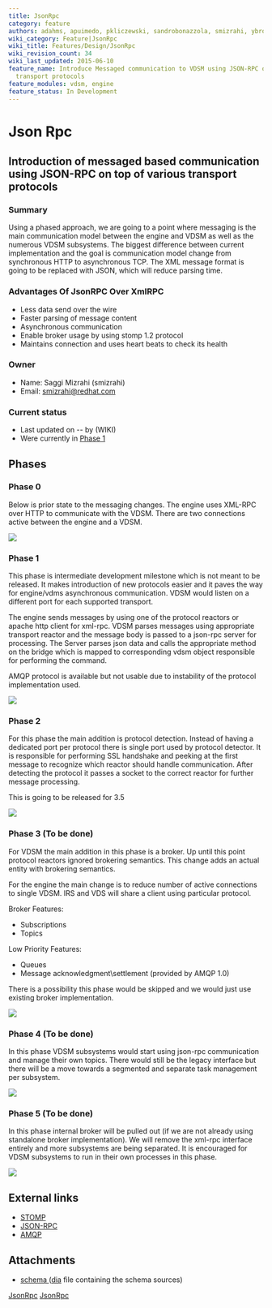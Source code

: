 ```yaml
---
title: JsonRpc
category: feature
authors: adahms, apuimedo, pkliczewski, sandrobonazzola, smizrahi, ybronhei
wiki_category: Feature|JsonRpc
wiki_title: Features/Design/JsonRpc
wiki_revision_count: 34
wiki_last_updated: 2015-06-10
feature_name: Introduce Messaged communication to VDSM using JSON-RPC on top of various
  transport protocols
feature_modules: vdsm, engine
feature_status: In Development
---
```


# Json Rpc

## Introduction of messaged based communication using JSON-RPC on top of various transport protocols

### Summary

Using a phased approach, we are going to a point where messaging is the main communication model between the engine and VDSM as well as the numerous VDSM subsystems. The biggest difference between current implementation and the goal is communication model change from synchronous HTTP to asynchronous TCP. The XML message format is going to be replaced with JSON, which will reduce parsing time.

### Advantages Of JsonRPC Over XmlRPC

*   Less data send over the wire
*   Faster parsing of message content
*   Asynchronous communication
*   Enable broker usage by using stomp 1.2 protocol
*   Maintains connection and uses heart beats to check its health

### Owner

*   Name: Saggi Mizrahi (smizrahi)
*   Email: <smizrahi@redhat.com>

### Current status

*   Last updated on -- by (WIKI)
*   Were currently in [Phase 1](#Phase_1)

## Phases

### Phase 0

Below is prior state to the messaging changes. The engine uses XML-RPC over HTTP to communicate with the VDSM. There are two connections active between the engine and a VDSM.

![](/images/wiki/Jsonrpc_phase0.png)

### Phase 1

This phase is intermediate development milestone which is not meant to be released. It makes introduction of new protocols easier and it paves the way for engine/vdms asynchronous communication. VDSM would listen on a different port for each supported transport.

The engine sends messages by using one of the protocol reactors or apache http client for xml-rpc. VDSM parses messages using appropriate transport reactor and the message body is passed to a json-rpc server for processing. The Server parses json data and calls the appropriate method on the bridge which is mapped to corresponding vdsm object responsible for performing the command.

AMQP protocol is available but not usable due to instability of the protocol implementation used.

![](/images/wiki/Jsonrpc_phase1.png)

### Phase 2

For this phase the main addition is protocol detection. Instead of having a dedicated port per protocol there is single port used by protocol detector. It is responsible for performing SSL handshake and peeking at the first message to recognize which reactor should handle communication. After detecting the protocol it passes a socket to the correct reactor for further message processing.

This is going to be released for 3.5

![](/images/wiki/Jsonrpc_phase2.png)

### Phase 3 (To be done)

For VDSM the main addition in this phase is a broker. Up until this point protocol reactors ignored brokering semantics. This change adds an actual entity with brokering semantics.

For the engine the main change is to reduce number of active connections to single VDSM. IRS and VDS will share a client using particular protocol.

Broker Features:

*   Subscriptions
*   Topics

Low Priority Features:

*   Queues
*   Message acknowledgment\\settlement (provided by AMQP 1.0)

There is a possibility this phase would be skipped and we would just use existing broker implementation.

![](/images/wiki/Jsonrpc_phase3.png)

### Phase 4 (To be done)

In this phase VDSM subsystems would start using json-rpc communication and manage their own topics. There would still be the legacy interface but there will be a move towards a segmented and separate task management per subsystem.

![](/images/wiki/Jsonrpc_phase4.png)

### Phase 5 (To be done)

In this phase internal broker will be pulled out (if we are not already using standalone broker implementation). We will remove the xml-rpc interface entirely and more subsystems are being separated. It is encouraged for VDSM subsystems to run in their own processes in this phase.

![](/images/wiki/Jsonrpc_phase5.png)

## External links

*   [STOMP](http://stomp.github.io)
*   [JSON-RPC](http://www.jsonrpc.org/)
*   [AMQP](http://www.amqp.org/)

## Attachments

*   [ schema ](http://resources.ovirt.org/old-site-files/wiki/Schemas.tgz) ([dia](https://wiki.gnome.org/Apps/Dia/) file containing the schema sources)

[JsonRpc](/develop/release-management/features/) [JsonRpc](/develop/release-management/releases/3.5/feature/)
